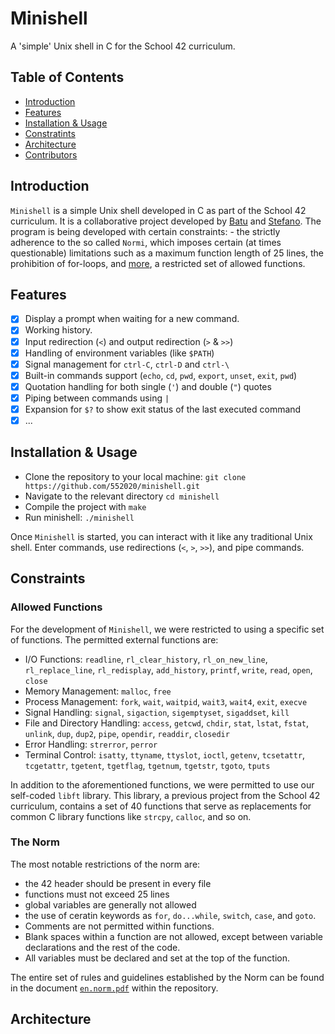 # Minishell

A 'simple' Unix shell in C for the School 42 curriculum.

## Table of Contents

- [Introduction](#introduction)
- [Features](#features)
- [Installation & Usage](#installation--usage)
- [Constratints](#constraints)
- [Architecture](#architecture)
- [Contributors](#contributors)

## Introduction

`Minishell` is a simple Unix shell developed in C as part of the School 42 curriculum. It is a collaborative project developed by [Batu](https://github.com/BatuSengezer) and [Stefano](https://github.com/552020). The program is being developed with certain constraints: - the strictly adherence to the so called `Normi`, which imposes certain (at times questionable) limitations such as a maximum function length of 25 lines, the prohibition of for-loops, and [more](add_internal_link/to_the_norm), a restricted set of allowed functions.

## Features

- [x] Display a prompt when waiting for a new command.
- [x] Working history.
- [x] Input redirection (`<`) and output redirection (`>` & `>>`)
- [x] Handling of environment variables (like `$PATH`)
- [x] Signal management for `ctrl-C`, `ctrl-D` and `ctrl-\`
- [x] Built-in commands support (`echo`, `cd`, `pwd`, `export`, `unset`, `exit`, `pwd`)
- [x] Quotation handling for both single (`'`) and double (`"`) quotes
- [x] Piping between commands using `|`
- [x] Expansion for `$?` to show exit status of the last executed command
- [x] ...

## Installation & Usage

- Clone the repository to your local machine: `git clone https://github.com/552020/minishell.git`
- Navigate to the relevant directory `cd minishell`
- Compile the project with `make`
- Run minishell: `./minishell`

Once `Minishell` is started, you can interact with it like any traditional Unix shell. Enter commands, use redirections (`<`, `>`, `>>`), and pipe commands.

## Constraints

### Allowed Functions

For the development of `Minishell`, we were restricted to using a specific set of functions. The permitted external functions are:

- I/O Functions: `readline`, `rl_clear_history`, `rl_on_new_line`, `rl_replace_line`, `rl_redisplay`, `add_history`, `printf`, `write`, `read`, `open`, `close`
- Memory Management: `malloc`, `free`
- Process Management: `fork`, `wait`, `waitpid`, `wait3`, `wait4`, `exit`, `execve`
- Signal Handling: `signal`, `sigaction`, `sigemptyset`, `sigaddset`, `kill`
- File and Directory Handling: `access`, `getcwd`, `chdir`, `stat`, `lstat`, `fstat`, `unlink`, `dup`, `dup2`, `pipe`, `opendir`, `readdir`, `closedir`
- Error Handling: `strerror`, `perror`
- Terminal Control: `isatty`, `ttyname`, `ttyslot`, `ioctl`, `getenv`, `tcsetattr`, `tcgetattr`, `tgetent`, `tgetflag`, `tgetnum`, `tgetstr`, `tgoto`, `tputs`

In addition to the aforementioned functions, we were permitted to use our self-coded `libft` library. This library, a previous project from the School 42 curriculum, contains a set of 40 functions that serve as replacements for common C library functions like `strcpy`, `calloc`, and so on.

### The Norm

The most notable restrictions of the norm are:

- the 42 header should be present in every file
- functions must not exceed 25 lines
- global variables are generally not allowed
- the use of ceratin keywords as `for`, `do...while`, `switch`, `case`, and `goto`.
- Comments are not permitted within functions​​.
- Blank spaces within a function are not allowed, except between variable declarations and the rest of the code​​.
- All variables must be declared and set at the top of the function​​.

The entire set of rules and guidelines established by the Norm can be found in the document [`en.norm.pdf`](./docs/en.norm.pdf) within the repository.

## Architecture
